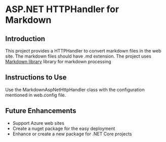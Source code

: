 # ASP.NET HTTPHandler for Markdown

## Introduction
This project provides a HTTPHandler to convert markdown files in the web site. 
The markdown files should have .md extension.
The project uses [Markdown library](https://github.com/hey-red/Markdown) library for markdown processing

## Instructions to Use
Use the MarkdownAspNetHttpHandler class with the configuration mentioned in web.config file.

## Future Enhancements
- Support Azure web sites
- Create a nuget package for the easy deployment
- Enhance or create a new package for .NET Core projects
